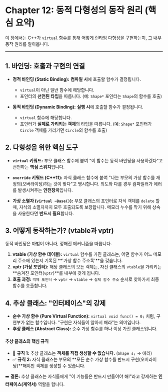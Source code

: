 # Chapter 12: 동적 다형성의 동작 원리 (핵심 요약)

이 장에서는 C++가 `virtual` 함수를 통해 어떻게 런타임 다형성을 구현하는지, 그 내부 동작 원리를 알아봅니다.

---

## 1. 바인딩: 호출과 구현의 연결

-   **정적 바인딩 (Static Binding):** **컴파일 시**에 호출할 함수가 결정됩니다.
    -   `virtual`이 아닌 일반 함수에 해당합니다.
    -   포인터의 **선언된 타입**을 따릅니다. (예: `Shape*` 포인터는 `Shape`의 함수를 호출)

-   **동적 바인딩 (Dynamic Binding):** **실행 시**에 호출할 함수가 결정됩니다.
    -   `virtual` 함수에 해당합니다.
    -   포인터가 **실제로 가리키는 객체**의 타입을 따릅니다. (예: `Shape*` 포인터가 `Circle` 객체를 가리키면 `Circle`의 함수를 호출)

## 2. 다형성을 위한 핵심 도구

-   **`virtual` 키워드:** 부모 클래스 함수에 붙여 "이 함수는 동적 바인딩을 사용하겠다"고 선언하는 **핵심 스위치**입니다.

-   **`override` 키워드 (C++11):** 자식 클래스 함수에 붙여 "나는 부모의 가상 함수를 재정의(오버라이딩)하는 것이 맞다"고 명시합니다. 의도와 다를 경우 컴파일러가 에러를 발생시켜주는 **안전장치**입니다.

-   **가상 소멸자 (`virtual ~Base()`):** 부모 클래스의 포인터로 자식 객체를 `delete` 할 때, 자식의 소멸자까지 모두 호출되도록 보장합니다. 메모리 누수를 막기 위해 상속을 사용한다면 **반드시 필요**합니다.

## 3. 어떻게 동작하는가? (vtable과 vptr)

동적 바인딩은 마법이 아니라, 정해진 메커니즘을 따릅니다.

1.  **vtable (가상 함수 테이블):** `virtual` 함수를 가진 클래스는, 어떤 함수가 어느 메모리 주소에 있는지 기록된 **'가상 함수 주소록'**을 갖습니다.
2.  **vptr (가상 포인터):** 해당 클래스의 모든 객체는, 자신 클래스의 `vtable`을 가리키는 **숨겨진 포인터(`vptr`)**를 내부에 갖게 됩니다.
3.  **호출 과정:** `객체 포인터` → `vptr` → `vtable` → `실제 함수 주소` 순서로 찾아가서 최종 함수를 호출합니다.

## 4. 추상 클래스: "인터페이스"의 강제

-   **순수 가상 함수 (Pure Virtual Function):** `virtual void func() = 0;` 처럼, 구현부가 없는 함수입니다. "구현은 자식들이 알아서 해라"는 의미입니다.
-   **추상 클래스 (Abstract Class):** 순수 가상 함수를 하나 이상 가진 클래스입니다.

#### 추상 클래스의 핵심 규칙

-   🚫 **규칙 1:** 추상 클래스는 **객체를 직접 생성할 수 없습니다.** (`Shape s;` -> 에러)
-   ✅ **규칙 2:** 자식 클래스는 부모의 **모든 순수 가상 함수를 반드시 구현(오버라이딩)**해야만 객체를 생성할 수 있습니다.

➡️ **결론:** 추상 클래스는 자식들에게 "이 기능들은 반드시 만들어야 해!"라고 강제하는 **인터페이스(계약서)** 역할을 합니다.